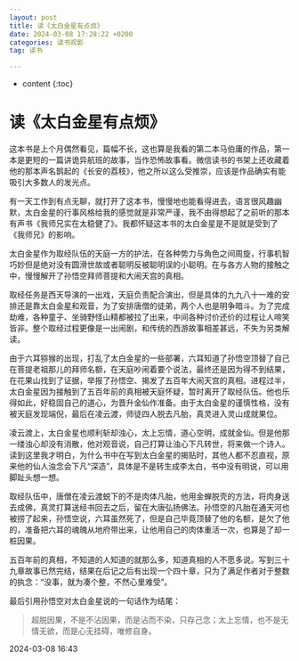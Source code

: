 ```yaml
---
layout: post
title: 读《太白金星有点烦》
date: 2024-03-08 17:28:22 +0200
categories: 读书观影
tag: 读书

---
```


* content
{:toc}


# 读《太白金星有点烦》

这本书是上个月偶然看见，篇幅不长，这也算是我看的第二本马伯庸的作品，第一本是更短的一篇讲诡异航班的故事，当作恐怖故事看。微信读书的书架上还收藏着他的那本声名鹊起的《长安的荔枝》，他之所以这么受推崇，应该是作品确实有能吸引大多数人的发光点。

有一天工作到有点无聊，就打开了这本书，慢慢地也能看得进去，语言很风趣幽默，太白金星的行事风格给我的感觉就是非常严谨，我不由得想起了之前听的那本有声书《我师兄实在太稳健了》。我都怀疑这本书的太白金星是不是就是受到了《我师兄》的影响。

太白金星作为取经队伍的天庭一方的护法，在各种势力与角色之间周旋，行事机智巧妙但是绝对没有圆滑世故或者聪明反被聪明误的小聪明。在与各方人物的接触之中，慢慢解开了孙悟空拜师菩提和大闹天宫的真相。

取经任务是西天导演的一出戏，天庭负责配合演出，但是具体的九九八十一难的安排还是靠太白金星和观音，为了安排唐僧的徒弟，两个人也是明争暗斗。为了完成劫难，各种童子、坐骑野怪山精都被拉了出来，中间各种讨价还价的过程让人啼笑皆非。整个取经过程更像是一出闹剧，和传统的西游故事相差甚远，不失为另类解读。

由于六耳猕猴的出现，打乱了太白金星的一些部署，六耳知道了孙悟空顶替了自己在菩提老祖那儿的拜师名额，在天庭吵闹着要个说法，最终还是因为得不到结果，在花果山找到了证据，举报了孙悟空、揭发了五百年大闹天宫的真相。进程过半，太白金星因为接触到了五百年前的真相被天庭怀疑，暂时离开了取经队伍。他也乐得如此，好稳固自己的道心，为晋升金仙作准备。由于太白金星的谨慎性格，没有被天庭发现端倪，最后在凌云渡，师徒四人脱去凡胎，真灵进入灵山成就果位。

凌云渡上，太白金星也顺利斩却浊心，太上忘情，道心空明，成就金仙。但是他那一缕浊心却没有消散，他对观音说，自己打算让浊心下凡转世，将来做一个诗人。读到这里我才明白，为什么书中在写到太白金星的揭贴时，其他人都不忍直视，原来他的仙人浊念会下凡“深造”，具体是不是转生成李太白，书中没有明说，可以用脚趾头想一想。

取经队伍中，唐僧在凌云渡蜕下的不是肉体凡胎，他用金蝉脱壳的方法，将肉身送去成佛，真灵打算送经书回去之后，留在大唐弘扬佛法。孙悟空的凡胎在通天河也被捞了起来，孙悟空说，六耳虽然死了，但是自己毕竟顶替了他的名额，是欠了他的，准备把六耳的魂魄从地府带出来，让他用自己的肉体重活一次，也算是了却一桩因果。

五百年前的真相，不知道的人知道的就那么多，知道真相的人不愿多说。写到三十九章故事已然完结，结果在后记之后有出现一个四十章，只为了满足作者对于整数的执念：“没事，就为凑个整，不然心里难受”。

最后引用孙悟空对太白金星说的一句话作为结尾：
> 超脱因果，不是不沾因果，而是沾而不染，只存己念；太上忘情，也不是无情无欲，而是心无挂碍，唯修自身。

2024-03-08 16:43